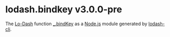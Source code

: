 # lodash.bindkey v3.0.0-pre

The [Lo-Dash](https://lodash.com/) function [_.bindKey](http://lodash.com/docs#bindKey) as a [Node.js](http://nodejs.org/) module generated by [lodash-cli](https://www.npmjs.com/package/lodash-cli).
